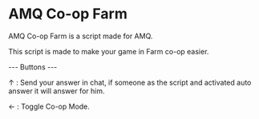 # AMQ Co-op Farm

AMQ Co-op Farm is a script made for AMQ.

This script is made to make your game in Farm co-op easier.

--- Buttons ---

↑ : Send your answer in chat, if someone as the script and activated auto answer it will answer for him.

← : Toggle Co-op Mode.
